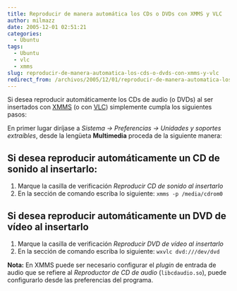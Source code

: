 ```yaml
---
title: Reproducir de manera automática los CDs o DVDs con XMMS y VLC
author: milmazz
date: 2005-12-01 02:51:21
categories:
  - Ubuntu
tags:
  - Ubuntu
  - vlc
  - xmms
slug: reproducir-de-manera-automatica-los-cds-o-dvds-con-xmms-y-vlc
redirect_from: /archivos/2005/12/01/reproducir-de-manera-automatica-los-cds-o-dvds-con-xmms-y-vlc/
---
```


Si desea reproducir automáticamente los CDs de audio (o DVDs) al ser insertados con [XMMS](http://www.xmms.org/) (o con [VLC](https://www.videolan.org/vlc/)) simplemente cumpla los siguientes pasos:

En primer lugar diríjase a _Sistema -> Preferencias -> Unidades y soportes extraíbles_, desde la lengüeta **Multimedia** proceda de la siguiente manera:

## Si desea reproducir automáticamente un CD de sonido al insertarlo:

  1. Marque la casilla de verificación _Reproducir CD de sonido al insertarlo_
  2. En la sección de comando escriba lo siguiente: `xmms -p /media/cdrom0`

## Si desea reproducir automáticamente un DVD de vídeo al insertarlo

  1. Marque la casilla de verificación _Reproducir DVD de vídeo al insertarlo_
  2. En la sección de comando escriba lo siguiente: `wxvlc dvd:///dev/dvd`

**Nota:** En XMMS puede ser necesario configurar el _plugin_ de entrada de audio que se refiere al _Reproductor de CD de audio_ (`libcdaudio.so`), puede configurarlo desde las preferencias del programa.
